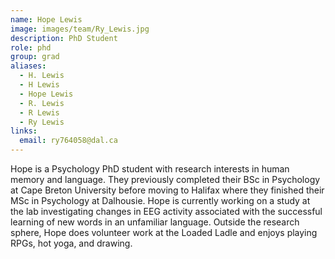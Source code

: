 ```yaml
---
name: Hope Lewis
image: images/team/Ry_Lewis.jpg
description: PhD Student
role: phd
group: grad
aliases:
  - H. Lewis
  - H Lewis
  - Hope Lewis
  - R. Lewis
  - R Lewis
  - Ry Lewis
links:
  email: ry764058@dal.ca
---
```


Hope is a Psychology PhD student with research interests in human memory and language. They previously completed their BSc in Psychology at Cape Breton University before moving to Halifax where they finished their MSc in Psychology at Dalhousie. Hope is currently working on a study at the lab investigating changes in EEG activity associated with the successful learning of new words in an unfamiliar language. Outside the research sphere, Hope does volunteer work at the Loaded Ladle and enjoys playing RPGs, hot yoga, and drawing.